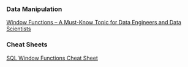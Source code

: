### Data Manipulation

[Window Functions – A Must-Know Topic for Data Engineers and Data Scientists](https://www.analyticsvidhya.com/blog/2020/12/window-function-a-must-know-sql-concept)

### Cheat Sheets

[SQL Window Functions Cheat Sheet](https://learnsql.com/blog/sql-window-functions-cheat-sheet)
